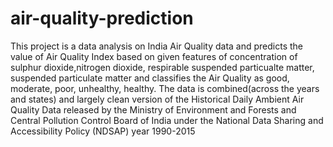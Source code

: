 # air-quality-prediction
This project is a  data analysis on India Air Quality data and predicts the value of Air Quality Index based on given features of concentration of sulphur dioxide,nitrogen dioxide, respirable suspended particualte matter, suspended particulate matter and classifies the Air Quality as good, moderate, poor, unhealthy, healthy.  The data is combined(across the years and states) and largely clean version of the Historical Daily Ambient Air Quality Data released by the Ministry of Environment and Forests and Central Pollution Control Board of India under the National Data Sharing and Accessibility Policy (NDSAP) year 1990-2015
